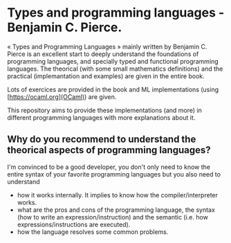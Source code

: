 # Types and programming languages - Benjamin C. Pierce.

« Types and Programming Languages » mainly written by Benjamin C. Pierce is an
excellent start to deeply understand the foundations of programming languages,
and specially typed and functional programming languages. The theorical (with
some small mathematics definitions) and the practical (implemantation and
examples) are given in the entire book.

Lots of exercices are provided in the book and ML implementations
(using [https://ocaml.org](OCaml)) are given.

This repository aims to provide these implementations (and more) in different programming languages with more explanations about it.

## Why do you recommend to understand the theorical aspects of programming languages?

I'm convinced to be a good developer, you don't only need to know the entire syntax of your favorite programming languages but you also need to understand
* how it works internally. It implies to know how the compiler/interpreter works.
* what are the pros and cons of the programming language, the syntax (how to
  write an expression/instruction) and the semantic (i.e. how
  expressions/instructions are executed).
* how the language resolves some common problems.
